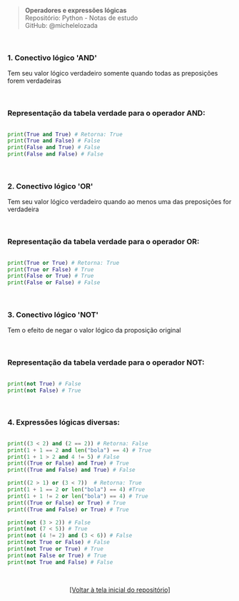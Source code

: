 > **Operadores e expressões lógicas**  
> Repositório: Python - Notas de estudo     
> GitHub: @michelelozada
&nbsp;
     
&nbsp;  

### 1. Conectivo lógico 'AND'
Tem seu valor lógico verdadeiro somente quando todas as preposições forem verdadeiras  

&nbsp;  

### Representação da tabela verdade para o operador AND:
```py

print(True and True) # Retorna: True
print(True and False) # False
print(False and True) # False
print(False and False) # False
```

&nbsp;  

### 2. Conectivo lógico 'OR'
Tem seu valor lógico verdadeiro quando ao menos uma das preposições for verdadeira  

&nbsp;  

### Representação da tabela verdade para o operador OR:
```py

print(True or True) # Retorna: True
print(True or False) # True
print(False or True) # True
print(False or False) # False
```

&nbsp;  

### 3. Conectivo lógico 'NOT'
Tem o efeito de negar o valor lógico da proposição original  

&nbsp;  

### Representação da tabela verdade para o operador NOT:
```py

print(not True) # False
print(not False) # True
```

&nbsp;  

### 4. Expressões lógicas diversas:
```py

print((3 < 2) and (2 == 2)) # Retorna: False
print(1 + 1 == 2 and len("bola") == 4) # True
print(1 + 1 > 2 and 4 != 5) # False
print((True or False) and True) # True
print((True and False) and True) # False

print((2 > 1) or (3 < 7))  # Retorna: True
print(1 + 1 == 2 or len("bola") == 4) #True
print(1 + 1 != 2 or len("bola") == 4) # True
print((True or False) or True) # True
print((True and False) or True) # True

print(not (3 > 2)) # False
print(not (7 < 5)) # True
print(not (4 != 2) and (3 < 6)) # False
print(not True or False) # False
print(not True or True) # True
print(not False or True) # True
print(not True and False) # False
```

&nbsp;

<div align="center">
<a href="https://github.com/michelelozada/Python-Study-Notes">[Voltar à tela inicial do repositório]</a>
</div>